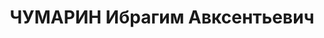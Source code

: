 ---
title: ЧУМАРИН Ибрагим Авксентьевич
description: 1901 г., член ВКП (б), 123-й стрелковый полк, командир роты. По обвинению
  в принадлежности к контрреволюционной организации расстрелян 15 января 1938 г. Реабилитирован
  24 октября 1957 г.
---